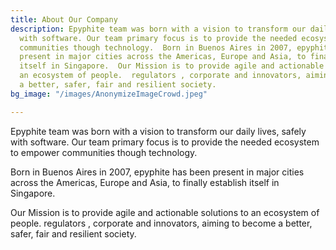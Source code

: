 ```yaml
---
title: About Our Company
description: Epyphite team was born with a vision to transform our daily lives, safely
  with software. Our team primary focus is to provide the needed ecosystem to empower
  communities though technology.  Born in Buenos Aires in 2007, epyphite has been
  present in major cities across the Americas, Europe and Asia, to finally establish
  itself in Singapore.  Our Mission is to provide agile and actionable solutions to
  an ecosystem of people.  regulators , corporate and innovators, aiming to become
  a better, safer, fair and resilient society.
bg_image: "/images/AnonymizeImageCrowd.jpeg"

---
```

Epyphite team was born with a vision to transform our daily lives, safely with software. Our team primary focus is to provide the needed ecosystem to empower communities though technology.

Born in Buenos Aires in 2007, epyphite has been present in major cities across the Americas, Europe and Asia, to finally establish itself in Singapore.

Our Mission is to provide agile and actionable solutions to an ecosystem of people.  regulators , corporate and innovators, aiming to become a better, safer, fair and resilient society.